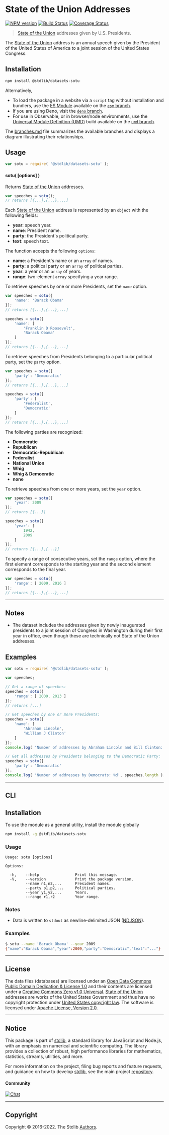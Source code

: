 <!--

@license Apache-2.0

Copyright (c) 2018 The Stdlib Authors.

Licensed under the Apache License, Version 2.0 (the "License");
you may not use this file except in compliance with the License.
You may obtain a copy of the License at

   http://www.apache.org/licenses/LICENSE-2.0

Unless required by applicable law or agreed to in writing, software
distributed under the License is distributed on an "AS IS" BASIS,
WITHOUT WARRANTIES OR CONDITIONS OF ANY KIND, either express or implied.
See the License for the specific language governing permissions and
limitations under the License.

-->

# State of the Union Addresses

[![NPM version][npm-image]][npm-url] [![Build Status][test-image]][test-url] [![Coverage Status][coverage-image]][coverage-url] <!-- [![dependencies][dependencies-image]][dependencies-url] -->

> [State of the Union][sotu] addresses given by U.S. Presidents.

<section class="intro">

The [State of the Union][sotu] address is an annual speech given by the President of the United States of America to a joint session of the United States Congress.

</section>

<!-- /.intro -->

<section class="installation">

## Installation

```bash
npm install @stdlib/datasets-sotu
```

Alternatively,

-   To load the package in a website via a `script` tag without installation and bundlers, use the [ES Module][es-module] available on the [`esm` branch][esm-url].
-   If you are using Deno, visit the [`deno` branch][deno-url].
-   For use in Observable, or in browser/node environments, use the [Universal Module Definition (UMD)][umd] build available on the [`umd` branch][umd-url].

The [branches.md][branches-url] file summarizes the available branches and displays a diagram illustrating their relationships.

</section>

<section class="usage">

## Usage

```javascript
var sotu = require( '@stdlib/datasets-sotu' );
```

#### sotu( \[options] )

Returns [State of the Union][sotu] addresses.

```javascript
var speeches = sotu();
// returns [{...},{...},...]
```

Each [State of the Union][sotu] address is represented by an `object` with the following fields:

-   **year**: speech year.
-   **name**: President name.
-   **party**: the President's political party.
-   **text**: speech text.

The function accepts the following `options`:

-   **name**: a President's name or an `array` of names.
-   **party**: a political party or an `array` of political parties.
-   **year**: a year or an `array` of years.
-   **range**: two-element `array` specifying a year range.

To retrieve speeches by one or more Presidents, set the `name` option.

```javascript
var speeches = sotu({
    'name': 'Barack Obama'
});
// returns [{...},{...},...]

speeches = sotu({
    'name': [
        'Franklin D Roosevelt',
        'Barack Obama'
    ]
});
// returns [{...},{...},...]
```

To retrieve speeches from Presidents belonging to a particular political party, set the `party` option.

```javascript
var speeches = sotu({
    'party': 'Democratic'
});
// returns [{...},{...},...]

speeches = sotu({
    'party': [
        'Federalist',
        'Democratic'
    ]
});
// returns [{...},{...},...]
```

The following parties are recognized:

-   **Democratic**
-   **Republican**
-   **Democratic-Republican**
-   **Federalist**
-   **National Union**
-   **Whig**
-   **Whig & Democratic**
-   **none**

To retrieve speeches from one or more years, set the `year` option.

```javascript
var speeches = sotu({
    'year': 2009
});
// returns [{...}]

speeches = sotu({
    'year': [
        1942,
        2009
    ]
});
// returns [{...},{...}]
```

To specify a range of consecutive years, set the `range` option, where the first element corresponds to the starting year and the second element corresponds to the final year.

```javascript
var speeches = sotu({
    'range': [ 2009, 2016 ]
});
// returns [{...},{...},...]
```

</section>

<!-- /.usage -->

<!-- Package usage notes. Make sure to keep an empty line after the `section` element and another before the `/section` close. -->

<section class="notes">

* * *

## Notes

-   The dataset includes the addresses given by newly inaugurated presidents to a joint session of Congress in Washington during their first year in office, even though these are technically not State of the Union addresses. 

</section>

<!-- /.notes -->

<section class="examples">

## Examples

<!-- eslint no-undef: "error" -->

```javascript
var sotu = require( '@stdlib/datasets-sotu' );

var speeches;

// Get a range of speeches:
speeches = sotu({
    'range': [ 2009, 2013 ]
});
// returns [...]

// Get speeches by one or more Presidents:
speeches = sotu({
    'name': [
        'Abraham Lincoln',
        'William J Clinton'
    ]
});
console.log( 'Number of addresses by Abraham Lincoln and Bill Clinton: %d', speeches.length );

// Get all addresses by Presidents belonging to the Democratic Party:
speeches = sotu({
    'party': 'Democratic'
});
console.log( 'Number of addresses by Democrats: %d', speeches.length );
```

</section>

<!-- /.examples -->

* * *

<section class="cli">

## CLI

<section class="installation">

## Installation

To use the module as a general utility, install the module globally

```bash
npm install -g @stdlib/datasets-sotu
```

</section>

<!-- CLI usage documentation. -->

<section class="usage">

### Usage

```text
Usage: sotu [options]

Options:

  -h,    --help                Print this message.
  -V,    --version             Print the package version.
         --name n1,n2,...      President names.
         --party p1,p2,...     Political parties.
         --year y1,y2,...      Years.
         --range r1,r2         Year range.
```

</section>

<!-- /.usage -->

<section class="notes">

### Notes

-   Data is written to `stdout` as newline-delimited JSON ([NDJSON][ndjson]).

</section>

<!-- /.notes -->

<section class="examples">

### Examples

```bash
$ sotu --name 'Barack Obama' --year 2009
{"name":"Barack Obama","year":2009,"party":"Democratic","text":"..."}
```

</section>

<!-- /.examples -->

</section>

<!-- /.cli -->

<!-- <license> -->

* * *

## License

The data files (databases) are licensed under an [Open Data Commons Public Domain Dedication & License 1.0][pddl-1.0] and their contents are licensed under a [Creative Commons Zero v1.0 Universal][cc0]. [State of the Union][sotu] addresses are works of the United States Government and thus have no copyright protection under [United States copyright law][us-copyright]. The software is licensed under [Apache License, Version 2.0][apache-license].

<!-- </license> -->

<!-- Section for related `stdlib` packages. Do not manually edit this section, as it is automatically populated. -->

<section class="related">

</section>

<!-- /.related -->

<!-- Section for all links. Make sure to keep an empty line after the `section` element and another before the `/section` close. -->


<section class="main-repo" >

* * *

## Notice

This package is part of [stdlib][stdlib], a standard library for JavaScript and Node.js, with an emphasis on numerical and scientific computing. The library provides a collection of robust, high performance libraries for mathematics, statistics, streams, utilities, and more.

For more information on the project, filing bug reports and feature requests, and guidance on how to develop [stdlib][stdlib], see the main project [repository][stdlib].

#### Community

[![Chat][chat-image]][chat-url]

---

## Copyright

Copyright &copy; 2016-2022. The Stdlib [Authors][stdlib-authors].

</section>

<!-- /.stdlib -->

<!-- Section for all links. Make sure to keep an empty line after the `section` element and another before the `/section` close. -->

<section class="links">

[npm-image]: http://img.shields.io/npm/v/@stdlib/datasets-sotu.svg
[npm-url]: https://npmjs.org/package/@stdlib/datasets-sotu

[test-image]: https://github.com/stdlib-js/datasets-sotu/actions/workflows/test.yml/badge.svg?branch=main
[test-url]: https://github.com/stdlib-js/datasets-sotu/actions/workflows/test.yml?query=branch:main

[coverage-image]: https://img.shields.io/codecov/c/github/stdlib-js/datasets-sotu/main.svg
[coverage-url]: https://codecov.io/github/stdlib-js/datasets-sotu?branch=main

<!--

[dependencies-image]: https://img.shields.io/david/stdlib-js/datasets-sotu.svg
[dependencies-url]: https://david-dm.org/stdlib-js/datasets-sotu/main

-->

[chat-image]: https://img.shields.io/gitter/room/stdlib-js/stdlib.svg
[chat-url]: https://gitter.im/stdlib-js/stdlib/

[stdlib]: https://github.com/stdlib-js/stdlib

[stdlib-authors]: https://github.com/stdlib-js/stdlib/graphs/contributors

[umd]: https://github.com/umdjs/umd
[es-module]: https://developer.mozilla.org/en-US/docs/Web/JavaScript/Guide/Modules

[deno-url]: https://github.com/stdlib-js/datasets-sotu/tree/deno
[umd-url]: https://github.com/stdlib-js/datasets-sotu/tree/umd
[esm-url]: https://github.com/stdlib-js/datasets-sotu/tree/esm
[branches-url]: https://github.com/stdlib-js/datasets-sotu/blob/main/branches.md

[sotu]: https://en.wikipedia.org/wiki/State_of_the_Union

[ndjson]: http://specs.frictionlessdata.io/ndjson/

[pddl-1.0]: http://opendatacommons.org/licenses/pddl/1.0/

[cc0]: https://creativecommons.org/publicdomain/zero/1.0

[us-copyright]: https://en.wikisource.org/wiki/United_States_Code/Title_17/Chapter_1/Sections_105_and_106

[apache-license]: https://www.apache.org/licenses/LICENSE-2.0

</section>

<!-- /.links -->
